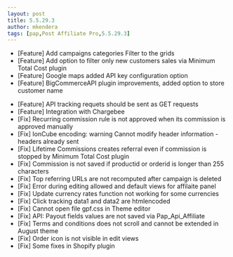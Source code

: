 ```yaml
---
layout: post
title: 5.5.29.3
author: mkendera
tags: [pap,Post Affiliate Pro,5.5.29.3]
---
```


- [Feature] Add campaigns categories Filter to the grids
- [Feature] Add option to filter only new customers sales via Minimum Total Cost plugin
- [Feature] Google maps added API key configuration option
- [Feature] BigCommerceAPI plugin improvements, added option to store customer name

<!--more-->

- [Feature] API tracking requets should be sent as GET requests
- [Feature] Integration with Chargebee
- [Fix] Recurring commission rule is not approved when its commission is approved manually
- [Fix] IonCube encoding: warning Cannot modify header information - headers already sent
- [Fix] Lifetime Commissions creates referral even if commission is stopped by Minimum Total Cost plugin
- [Fix] Commission is not saved if productid or orderid is longer than 255 characters
- [Fix] Top referring URLs are not recomputed after campaign is deleted
- [Fix] Error during editing allowed and default views for affilaite panel
- [Fix] Update currency rates function not working for some currencies
- [Fix] Click tracking data1 and data2 are htmlencoded
- [Fix] Cannot open file gpf.css in Theme editor
- [Fix] API: Payout fields values are not saved via Pap_Api_Affiliate
- [Fix] Terms and conditions does not scroll and cannot be extended in August theme
- [Fix] Order icon is not visible in edit views
- [Fix] Some fixes in Shopify plugin
